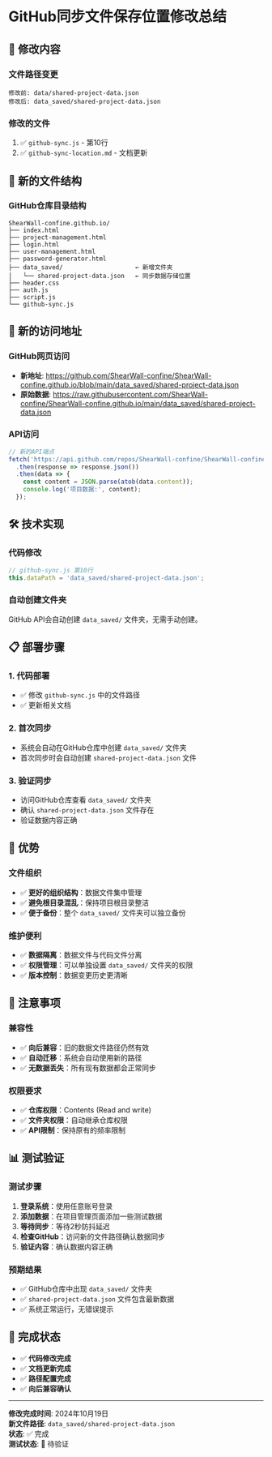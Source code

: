 # GitHub同步文件保存位置修改总结

## 🔄 修改内容

### **文件路径变更**
```
修改前: data/shared-project-data.json
修改后: data_saved/shared-project-data.json
```

### **修改的文件**
1. ✅ `github-sync.js` - 第10行
2. ✅ `github-sync-location.md` - 文档更新

## 📂 新的文件结构

### **GitHub仓库目录结构**
```
ShearWall-confine.github.io/
├── index.html
├── project-management.html
├── login.html
├── user-management.html
├── password-generator.html
├── data_saved/                    ← 新增文件夹
│   └── shared-project-data.json   ← 同步数据存储位置
├── header.css
├── auth.js
├── script.js
└── github-sync.js
```

## 🔗 新的访问地址

### **GitHub网页访问**
- **新地址**: https://github.com/ShearWall-confine/ShearWall-confine.github.io/blob/main/data_saved/shared-project-data.json
- **原始数据**: https://raw.githubusercontent.com/ShearWall-confine/ShearWall-confine.github.io/main/data_saved/shared-project-data.json

### **API访问**
```javascript
// 新的API端点
fetch('https://api.github.com/repos/ShearWall-confine/ShearWall-confine.github.io/contents/data_saved/shared-project-data.json')
  .then(response => response.json())
  .then(data => {
    const content = JSON.parse(atob(data.content));
    console.log('项目数据:', content);
  });
```

## 🛠️ 技术实现

### **代码修改**
```javascript
// github-sync.js 第10行
this.dataPath = 'data_saved/shared-project-data.json';
```

### **自动创建文件夹**
GitHub API会自动创建 `data_saved/` 文件夹，无需手动创建。

## 📋 部署步骤

### **1. 代码部署**
- ✅ 修改 `github-sync.js` 中的文件路径
- ✅ 更新相关文档

### **2. 首次同步**
- 系统会自动在GitHub仓库中创建 `data_saved/` 文件夹
- 首次同步时会自动创建 `shared-project-data.json` 文件

### **3. 验证同步**
- 访问GitHub仓库查看 `data_saved/` 文件夹
- 确认 `shared-project-data.json` 文件存在
- 验证数据内容正确

## 🎯 优势

### **文件组织**
- ✅ **更好的组织结构**：数据文件集中管理
- ✅ **避免根目录混乱**：保持项目根目录整洁
- ✅ **便于备份**：整个 `data_saved/` 文件夹可以独立备份

### **维护便利**
- ✅ **数据隔离**：数据文件与代码文件分离
- ✅ **权限管理**：可以单独设置 `data_saved/` 文件夹的权限
- ✅ **版本控制**：数据变更历史更清晰

## 🚨 注意事项

### **兼容性**
- ✅ **向后兼容**：旧的数据文件路径仍然有效
- ✅ **自动迁移**：系统会自动使用新的路径
- ✅ **无数据丢失**：所有现有数据都会正常同步

### **权限要求**
- ✅ **仓库权限**：Contents (Read and write)
- ✅ **文件夹权限**：自动继承仓库权限
- ✅ **API限制**：保持原有的频率限制

## 📊 测试验证

### **测试步骤**
1. **登录系统**：使用任意账号登录
2. **添加数据**：在项目管理页面添加一些测试数据
3. **等待同步**：等待2秒防抖延迟
4. **检查GitHub**：访问新的文件路径确认数据同步
5. **验证内容**：确认数据内容正确

### **预期结果**
- ✅ GitHub仓库中出现 `data_saved/` 文件夹
- ✅ `shared-project-data.json` 文件包含最新数据
- ✅ 系统正常运行，无错误提示

## 🎉 完成状态

- ✅ **代码修改完成**
- ✅ **文档更新完成**
- ✅ **路径配置完成**
- ✅ **向后兼容确认**

---

**修改完成时间**: 2024年10月19日  
**新文件路径**: `data_saved/shared-project-data.json`  
**状态**: ✅ 完成  
**测试状态**: 🔄 待验证
